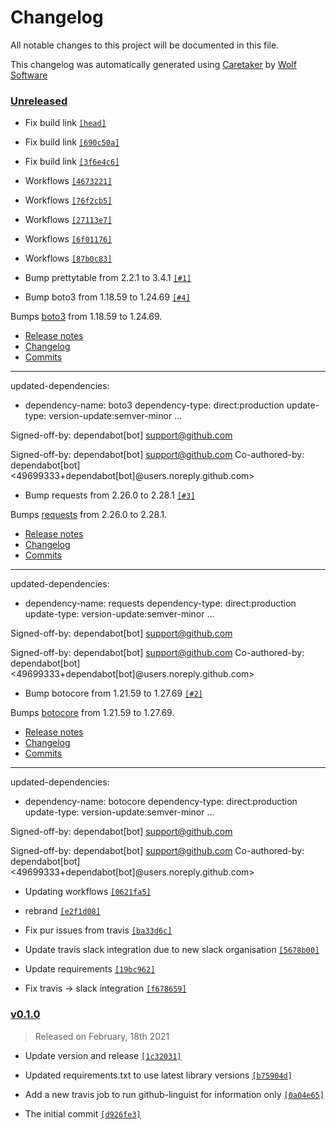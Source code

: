 # Changelog

All notable changes to this project will be documented in this file.


This changelog was automatically generated using [Caretaker](https://github.com/DevelopersToolbox/caretaker) by [Wolf Software](https://github.com/WolfSoftware)

### [Unreleased](https://github.com/AWSToolbox/list-rds-instances/compare/v0.1.1...HEAD)

- Fix build link [`[head]`](https://github.com/AWSToolbox/list-rds-instances/commit/)

- Fix build link [`[690c50a]`](https://github.com/AWSToolbox/list-rds-instances/commit/690c50af5b380a113d751f7fbbee02eb57b371c2)

- Fix build link [`[3f6e4c6]`](https://github.com/AWSToolbox/list-rds-instances/commit/3f6e4c627368e2a209d1e9b1c21b26a5b704bc56)

- Workflows [`[4673221]`](https://github.com/AWSToolbox/list-rds-instances/commit/4673221d4dce283221f5d7fa2d552b8f341ea9f6)

- Workflows [`[76f2cb5]`](https://github.com/AWSToolbox/list-rds-instances/commit/76f2cb50d194824f60166d28a61b1bae799f1b68)

- Workflows [`[27113e7]`](https://github.com/AWSToolbox/list-rds-instances/commit/27113e7ae9e2a3d5a835512d1627dcf79692c1a9)

- Workflows [`[6f01176]`](https://github.com/AWSToolbox/list-rds-instances/commit/6f011760db4487c71c1fc2f374f93454dae9820a)

- Workflows [`[87b0c83]`](https://github.com/AWSToolbox/list-rds-instances/commit/87b0c83aeded43b05011f32fe95b81e759d2cc51)

- Bump prettytable from 2.2.1 to 3.4.1 [`[#1]`](https://github.com/AWSToolbox/list-rds-instances/pull/1)

- Bump boto3 from 1.18.59 to 1.24.69 [`[#4]`](https://github.com/AWSToolbox/list-rds-instances/pull/4)

Bumps [boto3](https://github.com/boto/boto3) from 1.18.59 to 1.24.69.
- [Release notes](https://github.com/boto/boto3/releases)
- [Changelog](https://github.com/boto/boto3/blob/develop/CHANGELOG.rst)
- [Commits](https://github.com/boto/boto3/compare/1.18.59...1.24.69)

---
updated-dependencies:
- dependency-name: boto3
 dependency-type: direct:production
 update-type: version-update:semver-minor
...

Signed-off-by: dependabot[bot] <support@github.com>

Signed-off-by: dependabot[bot] <support@github.com>
Co-authored-by: dependabot[bot] <49699333+dependabot[bot]@users.noreply.github.com>

- Bump requests from 2.26.0 to 2.28.1 [`[#3]`](https://github.com/AWSToolbox/list-rds-instances/pull/3)

Bumps [requests](https://github.com/psf/requests) from 2.26.0 to 2.28.1.
- [Release notes](https://github.com/psf/requests/releases)
- [Changelog](https://github.com/psf/requests/blob/main/HISTORY.md)
- [Commits](https://github.com/psf/requests/compare/v2.26.0...v2.28.1)

---
updated-dependencies:
- dependency-name: requests
 dependency-type: direct:production
 update-type: version-update:semver-minor
...

Signed-off-by: dependabot[bot] <support@github.com>

Signed-off-by: dependabot[bot] <support@github.com>
Co-authored-by: dependabot[bot] <49699333+dependabot[bot]@users.noreply.github.com>

- Bump botocore from 1.21.59 to 1.27.69 [`[#2]`](https://github.com/AWSToolbox/list-rds-instances/pull/2)

Bumps [botocore](https://github.com/boto/botocore) from 1.21.59 to 1.27.69.
- [Release notes](https://github.com/boto/botocore/releases)
- [Changelog](https://github.com/boto/botocore/blob/develop/CHANGELOG.rst)
- [Commits](https://github.com/boto/botocore/compare/1.21.59...1.27.69)

---
updated-dependencies:
- dependency-name: botocore
 dependency-type: direct:production
 update-type: version-update:semver-minor
...

Signed-off-by: dependabot[bot] <support@github.com>

Signed-off-by: dependabot[bot] <support@github.com>
Co-authored-by: dependabot[bot] <49699333+dependabot[bot]@users.noreply.github.com>

- Updating workflows [`[0621fa5]`](https://github.com/AWSToolbox/list-rds-instances/commit/0621fa52ddee7388f1e628b2c7b739d7991b697e)

- rebrand [`[e2f1d08]`](https://github.com/AWSToolbox/list-rds-instances/commit/e2f1d08f1780474db5a7981693cb490f0b0afbe9)

- Fix pur issues from travis [`[ba33d6c]`](https://github.com/AWSToolbox/list-rds-instances/commit/ba33d6cdc497c94b9cda872b79fe0cd2598dd2fb)

- Update travis slack integration due to new slack organisation [`[5678b00]`](https://github.com/AWSToolbox/list-rds-instances/commit/5678b00eae7e49e7fb1a0a6e2aa8741e14220eba)

- Update requirements [`[19bc962]`](https://github.com/AWSToolbox/list-rds-instances/commit/19bc962a856ed2dc768e4a3380da1f7646ba085d)

- Fix travis -> slack integration [`[f678659]`](https://github.com/AWSToolbox/list-rds-instances/commit/f678659d7792e0aedbf4061253993316fdc357bb)

### [v0.1.0](https://github.com/AWSToolbox/list-rds-instances/releases/v0.1.0)

> Released on February, 18th 2021

- Update version and release [`[1c32031]`](https://github.com/AWSToolbox/list-rds-instances/commit/1c32031ba3090813289e7f57eb2d705951b8c19a)

- Updated requirements.txt to use latest library versions [`[b75904d]`](https://github.com/AWSToolbox/list-rds-instances/commit/b75904db268be4bcc9d7b2cd22ba011d3b29f66f)

- Add a new travis job to run github-linguist for information only [`[0a04e65]`](https://github.com/AWSToolbox/list-rds-instances/commit/0a04e65b9fc95aa79840ec2e274b5ec8ea7ff73d)

- The initial commit [`[d926fe3]`](https://github.com/AWSToolbox/list-rds-instances/commit/d926fe31d065509af440a163fe5910e355784118)

